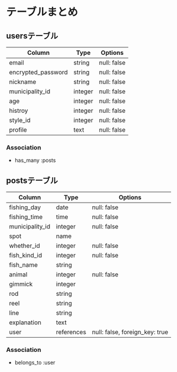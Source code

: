 # テーブルまとめ

## usersテーブル

| Column             | Type    | Options     |
| ------------------ | ------- | ----------- |
| email              | string  | null: false |
| encrypted_password | string  | null: false |
| nickname           | string  | null: false |
| municipality_id    | integer | null: false |
| age                | integer | null: false |
| histroy            | integer | null: false |
| style_id           | integer | null: false |
| profile            | text    | null: false |

### Association

- has_many :posts

## postsテーブル

| Column           | Type       | Options                        |
| ---------------- | ---------- | ------------------------------ |
| fishing_day      | date       | null: false                    |
| fishing_time     | time       | null: false                    |
| municipality_id  | integer    | null: false                    |
| spot             | name       |                                |
| whether_id       | integer    | null: false                    |
| fish_kind_id     | integer    | null: false                    |
| fish_name        | string     |                                |
| animal           | integer    | null: false                    |
| gimmick          | integer    |                                |
| rod              | string     |                                |
| reel             | string     |                                |
| line             | string     |                                |
| explanation      | text       |                                |
| user             | references | null: false, foreign_key: true |

### Association

- belongs_to :user
